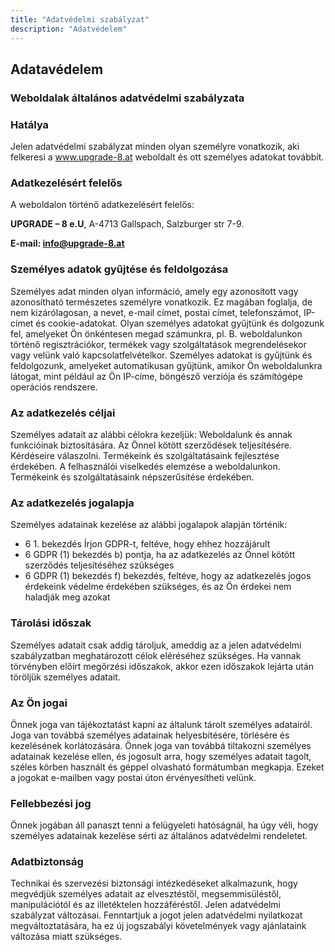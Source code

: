 ```yaml
---
title: "Adatvédelmi szabályzat"
description: "Adatvédelem"
---
```


<h2>Adatavédelem</h2>

<h3>Weboldalak általános adatvédelmi szabályzata</h3>

<h3>Hatálya</h3>

Jelen adatvédelmi szabályzat minden olyan személyre vonatkozik, aki felkeresi a www.upgrade-8.at weboldalt és ott személyes adatokat továbbít.

<h3>Adatkezelésért felelős</h3>

A weboldalon történő adatkezelésért felelős:

<b>UPGRADE – 8 e.U</b>, A-4713 Gallspach, Salzburger str 7-9.

<b>E-mail: info@upgrade-8.at</b>

<h3>Személyes adatok gyűjtése és feldolgozása</h3>

Személyes adat minden olyan információ, amely egy azonosított vagy azonosítható természetes személyre vonatkozik. Ez magában foglalja, de nem kizárólagosan, a nevet, e-mail címet, postai címet, telefonszámot, IP-címet és cookie-adatokat.
Olyan személyes adatokat gyűjtünk és dolgozunk fel, amelyeket Ön önkéntesen megad számunkra, pl. B. weboldalunkon történő regisztrációkor, termékek vagy szolgáltatások megrendelésekor vagy velünk való kapcsolatfelvételkor.
Személyes adatokat is gyűjtünk és feldolgozunk, amelyeket automatikusan gyűjtünk, amikor Ön weboldalunkra látogat, mint például az Ön IP-címe, böngésző verziója és számítógépe operációs rendszere.

<h3>Az adatkezelés céljai</h3>

Személyes adatait az alábbi célokra kezeljük:
Weboldalunk és annak funkcióinak biztosítására.
Az Önnel kötött szerződések teljesítésére.
Kérdéseire válaszolni.
Termékeink és szolgáltatásaink fejlesztése érdekében.
A felhasználói viselkedés elemzése a weboldalunkon.
Termékeink és szolgáltatásaink népszerűsítése érdekében.

<h3>Az adatkezelés jogalapja</h3>

Személyes adatainak kezelése az alábbi jogalapok alapján történik:

- 6 1. bekezdés Írjon GDPR-t, feltéve, hogy ehhez hozzájárult
- 6 GDPR (1) bekezdés b) pontja, ha az adatkezelés az Önnel kötött szerződés teljesítéséhez szükséges
- 6 GDPR (1) bekezdés f) bekezdés, feltéve, hogy az adatkezelés jogos érdekeink védelme érdekében szükséges, és az Ön érdekei nem haladják meg azokat

<h3>Tárolási időszak</h3>

Személyes adatait csak addig tároljuk, ameddig az a jelen adatvédelmi szabályzatban meghatározott célok eléréséhez szükséges.
Ha vannak törvényben előírt megőrzési időszakok, akkor ezen időszakok lejárta után töröljük személyes adatait.

<h3>Az Ön jogai</h3>

Önnek joga van tájékoztatást kapni az általunk tárolt személyes adatairól. Joga van továbbá személyes adatainak helyesbítésére, törlésére és kezelésének korlátozására. Önnek joga van továbbá tiltakozni személyes adatainak kezelése ellen, és jogosult arra, hogy személyes adatait tagolt, széles körben használt és géppel olvasható formátumban megkapja.
Ezeket a jogokat e-mailben vagy postai úton érvényesítheti velünk.

<h3>Fellebbezési jog</h3>

Önnek jogában áll panaszt tenni a felügyeleti hatóságnál, ha úgy véli, hogy személyes adatainak kezelése sérti az általános adatvédelmi rendeletet.

<h3>Adatbiztonság</h3>

Technikai és szervezési biztonsági intézkedéseket alkalmazunk, hogy megvédjük személyes adatait az elvesztéstől, megsemmisüléstől, manipulációtól és az illetéktelen hozzáféréstől.
Jelen adatvédelmi szabályzat változásai. Fenntartjuk a jogot jelen adatvédelmi nyilatkozat megváltoztatására, ha ez új jogszabályi követelmények vagy ajánlataink változása miatt szükséges.
